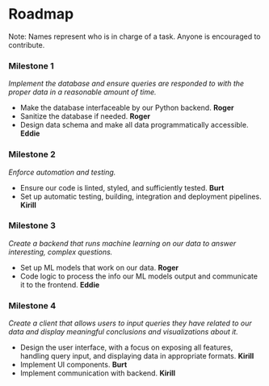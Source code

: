 # Roadmap
Note: Names represent who is in charge of a task. Anyone is encouraged to contribute.

### Milestone 1
*Implement the database and ensure queries are responded to with the proper data in a reasonable amount of time.*
- Make the database interfaceable by our Python backend. **Roger**
- Sanitize the database if needed. **Roger**
- Design data schema and make all data programmatically accessible. **Eddie**

### Milestone 2
*Enforce automation and testing.*
- Ensure our code is linted, styled, and sufficiently tested. **Burt**
- Set up automatic testing, building, integration and deployment pipelines. **Kirill**

### Milestone 3
*Create a backend that runs machine learning on our data to answer interesting, complex questions.*
- Set up ML models that work on our data. **Roger**
- Code logic to process the info our ML models output and communicate it to the frontend. **Eddie**

### Milestone 4
*Create a client that allows users to input queries they have related to our data and display meaningful conclusions and visualizations about it.*
- Design the user interface, with a focus on exposing all features, handling query input, and displaying data in appropriate formats. **Kirill**
- Implement UI components. **Burt**
- Implement communication with backend. **Kirill**
